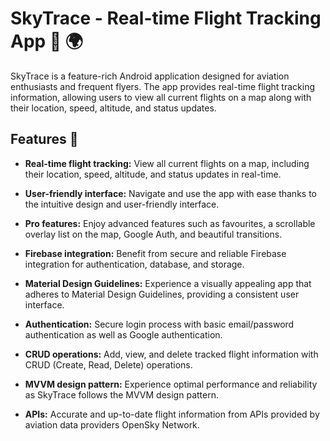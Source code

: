 # SkyTrace - Real-time Flight Tracking App 🛫 🌍

SkyTrace is a feature-rich Android application designed for aviation enthusiasts and frequent flyers. The app provides real-time flight tracking information, allowing users to view all current flights on a map along with their location, speed, altitude, and status updates. 

## Features 🚀

- **Real-time flight tracking:** View all current flights on a map, including their location, speed, altitude, and status updates in real-time.

- **User-friendly interface:** Navigate and use the app with ease thanks to the intuitive design and user-friendly interface.

- **Pro features:** Enjoy advanced features such as favourites, a scrollable overlay list on the map, Google Auth, and beautiful transitions. 

- **Firebase integration:** Benefit from secure and reliable Firebase integration for authentication, database, and storage.

- **Material Design Guidelines:** Experience a visually appealing app that adheres to Material Design Guidelines, providing a consistent user interface.

- **Authentication:** Secure login process with basic email/password authentication as well as Google authentication.

- **CRUD operations:** Add, view, and delete tracked flight information with CRUD (Create, Read, Delete) operations.

- **MVVM design pattern:** Experience optimal performance and reliability as SkyTrace follows the MVVM design pattern.

- **APIs:** Accurate and up-to-date flight information from APIs provided by aviation data providers OpenSky Network.
